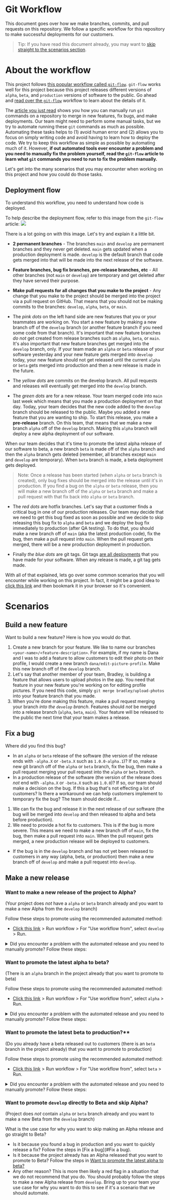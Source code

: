 [url-tags]: https://github.com/customerio/customerio-ios/tags
[url-promote-action]: https://github.com/customerio/customerio-ios/actions/workflows/promote.yml

# Git Workflow 

This document goes over how we make branches, commits, and pull requests on this repository. We follow a specific workflow for this repository to make successful deployments for our customers. 

> Tip: If you have read this document already, you may want to [skip straight to the scenarios section](#Scenarios). 

# About the workflow 

This project follows [this popular workflow called `git-flow`](https://nvie.com/posts/a-successful-git-branching-model/). `git-flow` works well for this project because this project releases different versions of `alpha`, `beta`, and `production` versions of software to the public. Go ahead and [read over the `git-flow`](https://nvie.com/posts/a-successful-git-branching-model/) workflow to learn about the details of it. 

The [article you just read](https://nvie.com/posts/a-successful-git-branching-model/) shows you how you can manually run `git` commands on a repository to merge in new features, fix bugs, and make deployments. Our team might need to perform some manual tasks, but we try to automate running these `git` commands as much as possible. Automating these tasks helps to (1) avoid human error and (2) allows you to focus on simply writing code and avoid having to learn how to deploy the code. We try to keep this workflow as simple as possible by automating much of it. However, **if out automated tools ever encounter a problem and you need to manually fix the problem yourself, read the `git-flow` article to learn what `git` commands you need to run to fix the problem manually.**

Let's get into the many scenarios that you may encounter when working on this project and how you could do those tasks. 

## Deployment flow 

To understand this workflow, you need to understand how code is deployed. 

To help describe the deployment flow, refer to this image from the `git-flow` article:
![](https://nvie.com/img/git-model@2x.png)

There is a lot going on with this image. Let's try and explain it a little bit. 
* **2 permanent branches** - The branches `main` and `develop` are permanent branches and they never get deleted. `main` gets updated when a production deployment is made. `develop` is the default branch that code gets merged into that will be made into the next release of the software. 
* **Feature branches, bug fix branches, pre-release branches, etc** - All other branches (not `main` or `develop`) are temporary and get deleted after they have served their purpose. 
* **Make pull requests for all changes that you make to the project** - Any change that you make to the project should be merged into the project via a pull request on GitHub. That means that you should not be making commits to the branches: `develop`, `alpha`, `beta`, or `main`. 

* The *pink dots* on the left hand side are new features that you or your teammates are working on. You start a new feature by making a new branch off of the `develop` branch (or another feature branch if you need some code from that branch). It's important that new feature branches *do not* get created from release branches such as `alpha`, `beta`, or `main`. It's also important that new feature branches get merged into the `develop` branch, only. If your team made an `alpha` or `beta` release of your software yesterday and your new feature gets merged into `develop` today, your new feature should not get released until the current `alpha` or `beta` gets merged into production and then a new release is made in the future. 
* The *yellow dots* are commits on the develop branch. All pull requests and releases will eventually get merged into the `develop` branch. 
* The *green dots* are for a new release. Your team merged code into `main` last week which means that you made a production deployment on that day. Today, your team decides that the new code added to the `develop` branch should be released to the public. Maybe you added a new feature that you are wanting to ship. To start this release, you make a **pre-release** branch. On this team, that means that we make a new branch `alpha` off of the `develop` branch. Making this `alpha` branch will deploy a new alpha deployment of our software. 

When our team decides that it's time to promote the latest alpha release of our software to beta, a new branch `beta` is made off of the `alpha` branch and then the `alpha` branch gets deleted (remember, all branches except `main` and `develop` are temporary). When `beta` branch is made, a beta deployment gets deployed. 

> Note: Once a release has been started (when `alpha` or `beta` branch is created), only bug fixes should be merged into the release until it's in production. If you find a bug on the `alpha` or `beta` release, then you will make a new branch off of the `alpha` or `beta` branch and make a pull request with that fix back into `alpha` or `beta` branch. 

* The *red dots* are hotfix branches. Let's say that a customer finds a critical bug in one of our production releases. Our team may decide that we need to get this bug fixed as soon as possible and we decide to skip releasing this bug fix to `alpha` and `beta` and we deploy the bug fix immediately to production (after QA testing). To do that, you should make a new branch off of `main` (aka the latest production code), fix the bug, then make a pull request into `main`. When the pull request gets merged, there will be a new production deployment in production. 

* Finally *the blue dots* are git tags. Git tags [are all deployments][url-tags] that you have made for your software. When any release is made, a git tag gets made. 

With all of that explained, lets go over some common scenarios that you will encounter while working on this project. In fact, it might be a good idea to [click this link](#Scenarios) and then bookmark it in your browser so it's convenient. 

# Scenarios 

## Build a new feature 

Want to build a new feature? Here is how you would do that. 
1. Create a new branch for your feature. We like to name our branches `<your-name>/<feature-description>`. For example, if my name is Dana and I was to add a feature to allow customers to edit their photo on their profile, I would create a new branch `dana/edit-picture-profile`. Make this new branch off of the `develop` branch. 
2. Let's say that another member of your team, Bradley, is building a feature that allows users to upload photos in the app. You need that feature in your new feature you're working on for editing profile pictures. If you need this code, simply `git merge bradley/upload-photos` into your feature branch that you made. 
3. When you're done making this feature, make a pull request merging your branch *into the `develop` branch*. Features should *not* be merged into a release branch (`alpha`, `beta`, `main`). Your feature will be released to the public the next time that your team makes a release. 

## Fix a bug 

Where did you find this bug? 
* In an `alpha` or `beta` release of the software (the version of the release ends with `-alpha.X` or `-beta.X` such as `1.0.0-alpha.1`)? If so, make a new git branch off of the `alpha` or `beta` branch, fix the bug, then make a pull request merging your pull request into the `alpha` or `beta` branch. 
* In a production release of the software (the version of the release does *not* end with `-alpha.X` or `-beta.X` such as `1.0.0`)? If so, our team should make a decision on the bug. If this a bug that's not effecting a lot of customers? Is there a workaround we can help customers implement to temporary fix the bug? The team should decide if...
1. We can fix the bug and release it in the next release of our software (the bug will be merged into `develop` and then released to alpha and beta before production).
2. We need to provide a hot fix to customers. This is if the bug is more severe. This means we need to make a new branch off of `main`, fix the bug, then make a pull request into `main`. When the pull request gets merged, a new production release will be deployed to customers. 
* If the bug is in the `develop` branch and has not yet been released to customers in any way (alpha, beta, or production) then make a new branch off of `develop` and make a pull request into `develop`. 

## Make a new release 

### Want to make a new release of the project to Alpha? 
(Your project does *not* have a `alpha` or `beta` branch already and you want to make a new Alpha from the `develop` branch)

Follow these steps to promote using the recommended automated method:
* [Click this link][url-promote-action] > Run workflow > For "Use workflow from", select `develop` > Run. 

<details>
<summary>Did you encounter a problem with the automated release and you need to manually promote? Follow these steps:</summary>
<br>
* Run these `git` commands from your computer:

```bash
git fetch 

git switch develop
git pull 

git checkout -b alpha
git push origin alpha 
```

* Tell the team that you encountered an issue with making an automated release so it can be fixed. 
</details>

### Want to promote the latest alpha to beta? 
(There is an `alpha` branch in the project already that you want to promote to beta)

Follow these steps to promote using the recommended automated method:
* [Click this link][url-promote-action] > Run workflow > For "Use workflow from", select `alpha` > Run. 

<details>
<summary>Did you encounter a problem with the automated release and you need to manually promote? Follow these steps:</summary>
<br>
* Run these `git` commands from your computer:

```bash
git fetch 

git switch alpha
git pull 

git checkout -b beta
git push origin beta

git push origin --delete alpha 
```

* Tell the team that you encountered an issue with making an automated release so it can be fixed. 
</details>

### Want to promote the latest beta to production?** 
(Do you already have a beta released out to customers (there is an `beta` branch in the project already) that you want to promote to production)

Follow these steps to promote using the recommended automated method:
* [Click this link][url-promote-action] > Run workflow > For "Use workflow from", select `beta` > Run. 

<details>
<summary>Did you encounter a problem with the automated release and you need to manually promote? Follow these steps:</summary>
<br>
* Run these `git` commands from your computer:

```bash
git fetch 

git switch beta
git pull

git switch main
git pull 

git merge --ff beta 
git push origin main 

git push origin --delete beta 

git switch develop 
git pull 
git merge main
git push origin develop 
```

* Tell the team that you encountered an issue with making an automated release so it can be fixed. 
</details>

### Want to promote `develop` directly to Beta and skip Alpha? 
(Project does *not* contain `alpha` or `beta` branch already and you want to make a new Beta from the `develop` branch)

What is the use case for why you want to skip making an Alpha release and go straight to Beta? 

* Is it because you found a bug in production and you want to quickly release a fix? Follow the steps in [Fix a bug](#Fix a bug). 
* Is it because the project already has an Alpha released that you want to promote to Beta? Follow the steps in [Want to promote the latest alpha to beta?](#Want-to-promote-the-latest-alpha-to-beta)
* Any other reason? This is more then likely a red flag in a situation that we do not recommend that you do. You should probably follow the steps to make a new Alpha release from `develop`. 
Bring up to your team your use case for why you want to do this to see if it's a scenario that we should automate.


